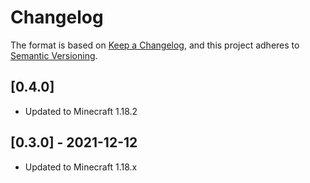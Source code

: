 # Changelog

The format is based on [Keep a Changelog](https://keepachangelog.com/en/1.0.0/),
and this project adheres to [Semantic Versioning](https://semver.org/spec/v2.0.0.html).

## [0.4.0]
- Updated to Minecraft 1.18.2

## [0.3.0] - 2021-12-12
- Updated to Minecraft 1.18.x
